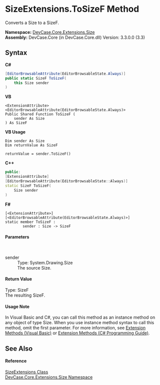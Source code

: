 # SizeExtensions.ToSizeF Method 
 

Converts a Size to a SizeF.

**Namespace:**&nbsp;<a href="N_DevCase_Core_Extensions_Size">DevCase.Core.Extensions.Size</a><br />**Assembly:**&nbsp;DevCase.Core (in DevCase.Core.dll) Version: 3.3.0.0 (3.3)

## Syntax

**C#**<br />
``` C#
[EditorBrowsableAttribute(EditorBrowsableState.Always)]
public static SizeF ToSizeF(
	this Size sender
)
```

**VB**<br />
``` VB
<ExtensionAttribute>
<EditorBrowsableAttribute(EditorBrowsableState.Always)>
Public Shared Function ToSizeF ( 
	sender As Size
) As SizeF
```

**VB Usage**<br />
``` VB Usage
Dim sender As Size
Dim returnValue As SizeF

returnValue = sender.ToSizeF()
```

**C++**<br />
``` C++
public:
[ExtensionAttribute]
[EditorBrowsableAttribute(EditorBrowsableState::Always)]
static SizeF ToSizeF(
	Size sender
)
```

**F#**<br />
``` F#
[<ExtensionAttribute>]
[<EditorBrowsableAttribute(EditorBrowsableState.Always)>]
static member ToSizeF : 
        sender : Size -> SizeF 

```


#### Parameters
&nbsp;<dl><dt>sender</dt><dd>Type: System.Drawing.Size<br />The source Size.</dd></dl>

#### Return Value
Type: SizeF<br />The resulting SizeF.

#### Usage Note
In Visual Basic and C#, you can call this method as an instance method on any object of type Size. When you use instance method syntax to call this method, omit the first parameter. For more information, see <a href="https://docs.microsoft.com/dotnet/visual-basic/programming-guide/language-features/procedures/extension-methods">Extension Methods (Visual Basic)</a> or <a href="https://docs.microsoft.com/dotnet/csharp/programming-guide/classes-and-structs/extension-methods">Extension Methods (C# Programming Guide)</a>.

## See Also


#### Reference
<a href="T_DevCase_Core_Extensions_Size_SizeExtensions">SizeExtensions Class</a><br /><a href="N_DevCase_Core_Extensions_Size">DevCase.Core.Extensions.Size Namespace</a><br />